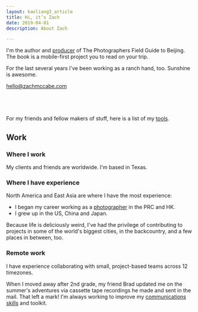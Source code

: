 ```yaml
---
layout: kaoliang3_article
title: Hi, it’s Zach
date: 2019-04-01
description: About Zach

---
```




I'm the author and [producer](https://www.zachmccabe.com/beijing/how_the_book_got_made.html) of The Photographers Field Guide to Beijing. The book is a mobile-first project you to read on your trip.

For the last several years I've been working as a ranch hand, too. Sunshine is awesome.

<div class="cta-box" style="margin-bottom:5em">
  <p><a href="mailto:hello@zachmccabe.com">hello@zachmccabe.com</a></p>
</div>

For my friends and fellow makers of stuff, here is a list of my [tools](https://www.zachmccabe.com/tools.html).


## Work


### Where I work

My clients and friends are worldwide. I'm based in Texas.


### Where I have experience

North America and East Asia are where I have the most experience:

  + I began my career working as a [photographer](https://www.zachmccabe.com/postcard.html) in the PRC and HK.
  + I grew up in the US, China and Japan.

Because life is deliciously weird, I've had the privilege of contributing to projects in some of the world's biggest cities, in the backcountry, and a few places in between, too.


### Remote work

I have experience collaborating with small, project-based teams across 12 timezones.

When I moved away after 2nd grade, my friend Brad updated me on the summer's adventures via cassette tape recordings he made and sent in the mail. That left a mark! I'm always working to improve my [communications skills](https://www.zachmccabe.com/just_ask.html) and toolkit.
